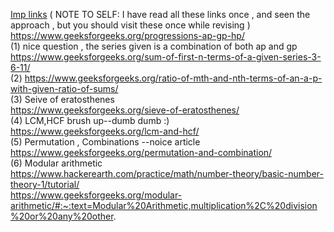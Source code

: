 <ins>Imp links</ins> ( NOTE TO SELF: I have read all these links once , and seen the approach , but you should visit these once while revising )
<br>
https://www.geeksforgeeks.org/progressions-ap-gp-hp/
<br>
(1) nice question , the series given is a combination of both ap and gp
<br>
https://www.geeksforgeeks.org/sum-of-first-n-terms-of-a-given-series-3-6-11/
<br>
(2) https://www.geeksforgeeks.org/ratio-of-mth-and-nth-terms-of-an-a-p-with-given-ratio-of-sums/
<br>
(3) Seive of eratosthenes<br>
https://www.geeksforgeeks.org/sieve-of-eratosthenes/
<br>
(4) LCM,HCF brush up--dumb dumb :)<br>
https://www.geeksforgeeks.org/lcm-and-hcf/
<br>
(5) Permutation , Combinations --noice article<br>
https://www.geeksforgeeks.org/permutation-and-combination/
<br>
(6) Modular arithmetic<br>
https://www.hackerearth.com/practice/math/number-theory/basic-number-theory-1/tutorial/<br>
https://www.geeksforgeeks.org/modular-arithmetic/#:~:text=Modular%20Arithmetic,multiplication%2C%20division%20or%20any%20other.

